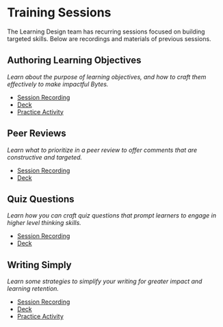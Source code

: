 # Training Sessions
The Learning Design team has recurring sessions focused on building targeted skills. Below are recordings and materials of previous sessions. 

## Authoring Learning Objectives
*Learn about the purpose of learning objectives, and how to craft them effectively to make impactful Bytes.*
 - [Session Recording](https://www.youtube.com/watch?v=6gssAXr12iY&ab_channel=Rumie)
 - [Deck](https://docs.google.com/presentation/d/1WcLQcp_Y0sc4J20KfFBYbePwLSNWM3O5NIMgsmmJoJQ/edit)
 - [Practice Activity](https://www.mindmeister.com/1619674632?t=Y8KOz8cd0L)

## Peer Reviews
*Learn what to prioritize in a peer review to offer comments that are constructive and targeted.*
 - [Session Recording](https://youtu.be/p4h4ibUFhVo)
 - [Deck](https://docs.google.com/presentation/d/1Bc2_E52BP5NtBx9TVBe9XYpJIcGG_rSsqB-CfFmlz7A/edit?usp=sharing)

## Quiz Questions
*Learn how you can craft quiz questions that prompt learners to engage in higher level thinking skills.*

 - [Session Recording](https://www.youtube.com/watch?v=fxkJs3nVwjQ&feature=youtu.be)
 - [Deck](https://docs.google.com/presentation/d/1FNf_xfquUQPzINe1yYUHTvOOtpEKxAw74zDFB3Sxwfs/edit)

## Writing Simply
*Learn some strategies to simplify your writing for greater impact and learning retention.*
 - [Session Recording](https://youtu.be/0nvn5DxMiOM)
 - [Deck](https://docs.google.com/presentation/d/1NCcWBYprCFvQdwUCd0F1AF-dIfNT4rJ-Aoq7wbfAivc/edit?fbclid=IwAR1wO3gzEp2lQUxt0T-GM7UQTMrL4GDPSlEA8m9oyJgror8tUoA5vB2REZo#slide=id.g35f391192_00)
 - [Practice Activity](https://docs.google.com/document/d/1hqWzoJK5nRdm3_9cLCp1ehFTfXin2A8BkqVgZaUt7XM/edit)
